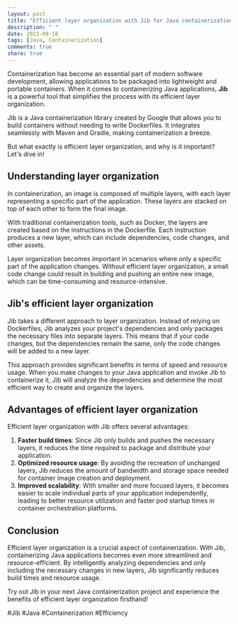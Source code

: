 ```yaml
---
layout: post
title: "Efficient layer organization with Jib for Java containerization"
description: " "
date: 2023-09-18
tags: [Java, Containerization]
comments: true
share: true
---
```


Containerization has become an essential part of modern software development, allowing applications to be packaged into lightweight and portable containers. When it comes to containerizing Java applications, **Jib** is a powerful tool that simplifies the process with its efficient layer organization.

Jib is a Java containerization library created by Google that allows you to build containers without needing to write Dockerfiles. It integrates seamlessly with Maven and Gradle, making containerization a breeze.

But what exactly is efficient layer organization, and why is it important? Let's dive in!

## Understanding layer organization

In containerization, an image is composed of multiple layers, with each layer representing a specific part of the application. These layers are stacked on top of each other to form the final image.

With traditional containerization tools, such as Docker, the layers are created based on the instructions in the Dockerfile. Each instruction produces a new layer, which can include dependencies, code changes, and other assets.

Layer organization becomes important in scenarios where only a specific part of the application changes. Without efficient layer organization, a small code change could result in building and pushing an entire new image, which can be time-consuming and resource-intensive.

## Jib's efficient layer organization

Jib takes a different approach to layer organization. Instead of relying on Dockerfiles, Jib analyzes your project's dependencies and only packages the necessary files into separate layers. This means that if your code changes, but the dependencies remain the same, only the code changes will be added to a new layer.

This approach provides significant benefits in terms of speed and resource usage. When you make changes to your Java application and invoke Jib to containerize it, Jib will analyze the dependencies and determine the most efficient way to create and organize the layers.

## Advantages of efficient layer organization

Efficient layer organization with Jib offers several advantages:

1. **Faster build times**: Since Jib only builds and pushes the necessary layers, it reduces the time required to package and distribute your application.
2. **Optimized resource usage**: By avoiding the recreation of unchanged layers, Jib reduces the amount of bandwidth and storage space needed for container image creation and deployment.
3. **Improved scalability**: With smaller and more focused layers, it becomes easier to scale individual parts of your application independently, leading to better resource utilization and faster pod startup times in container orchestration platforms.

## Conclusion

Efficient layer organization is a crucial aspect of containerization. With Jib, containerizing Java applications becomes even more streamlined and resource-efficient. By intelligently analyzing dependencies and only including the necessary changes in new layers, Jib significantly reduces build times and resource usage.

Try out Jib in your next Java containerization project and experience the benefits of efficient layer organization firsthand!

#Jib #Java #Containerization #Efficiency